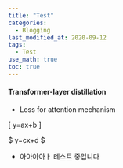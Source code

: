 ```yaml
---
title: "Test"
categories: 
  - Blogging
last_modified_at: 2020-09-12
tags:
  - Test
use_math: true
toc: true
---
```

#### Transformer-layer distillation

* Loss for attention mechanism


\[ y=ax+b \]


$
y=cx+d
$

* 아아아아ㅏ 테스트 중입니다 
